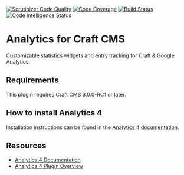 [![Scrutinizer Code Quality](https://scrutinizer-ci.com/g/dukt/analytics/badges/quality-score.png?b=master)](https://scrutinizer-ci.com/g/dukt/analytics/?branch=master) [![Code Coverage](https://scrutinizer-ci.com/g/dukt/analytics/badges/coverage.png?b=master)](https://scrutinizer-ci.com/g/dukt/analytics/?branch=master) [![Build Status](https://scrutinizer-ci.com/g/dukt/analytics/badges/build.png?b=master)](https://scrutinizer-ci.com/g/dukt/analytics/build-status/master) [![Code Intelligence Status](https://scrutinizer-ci.com/g/dukt/analytics/badges/code-intelligence.svg?b=master)](https://scrutinizer-ci.com/code-intelligence)

# Analytics for Craft CMS

Customizable statistics widgets and entry tracking for Craft & Google Analytics.

## Requirements

This plugin requires Craft CMS 3.0.0-RC1 or later.

## How to install Analytics 4

Installation instructions can be found in the [Analytics 4 documentation](https://docs.dukt.net/analytics/v4/installation.html).

## Resources

- [Analytics 4 Documentation](https://docs.dukt.net/analytics/v4)
- [Analytics 4 Plugin Overview](https://dukt.net/analytics)